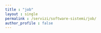 ```yaml
---
title : "job"
layout : single
permalink : /servizi/software-sistemi/job/
author_profile : false
---
```


